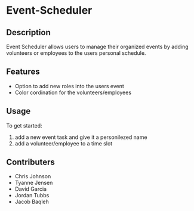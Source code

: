 # Event-Scheduler

## Description
Event Scheduler allows users to manage their  organized events by adding volunteers or employees to the users personal schedule.

## Features
- Option to add new roles into the users event
- Color cordination for the volunteers/employees

## Usage
To get started:
 1. add a new event task and give it a personilezed name 
 2. add a volunteer/employee to a time slot
 
 ## Contributers
 - Chris Johnson
 - Tyanne Jensen
 - David Garcia
 - Jordan Tubbs
 - Jacob Baqleh


